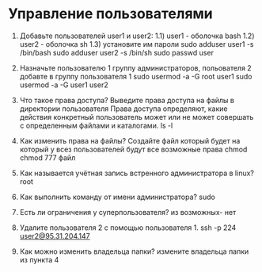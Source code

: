 # Управление пользователями

1) Добавьте пользователей user1 и user2:
    1.1) user1 - оболочка bash
    1.2) user2 - оболочка sh
    1.3) установите им пароли
sudo adduser user1 -s /bin/bash
sudo adduser user2 -s /bin/sh
sudo passwd user
2) Назначьте пользователю 1 группу администраторов, польователя 2 добавте в группу пользователя 1
 sudo usermod -a -G root user1
sudo usermod -a -G user1 user2
3) Что такое права доступа? Выведите права доступа на файлы в директории пользователя
Права доступа определяют, какие действия конкретный пользователь может или не может совершать с определенным файлами и каталогами.
ls -l 
4) Как изменить права на файлы? Создайте файл который будет на который у всез пользователей будут все возможные права
chmod
chmod 777 файл
5) Как называется учётная запись встренного администратора в linux?
root
6) Как выполнить команду от имени администратора?
sudo
7) Есть ли ограничения у суперпользователя?
из возможных- нет
8) Удалите пользователя 2 с помощью пользователя 1.
 ssh -p 224 user2@95.31.204.147

9) Как можно изменить владельца папки? измените владельца папки из пункта 4
